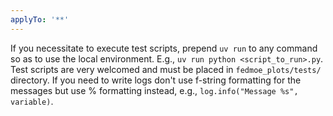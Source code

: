 ```yaml
---
applyTo: '**'
---
```

If you necessitate to execute test scripts, prepend `uv run` to any command so as to use the local environment. E.g., `uv run python <script_to_run>.py`.
Test scripts are very welcomed and must be placed in `fedmoe_plots/tests/` directory.
If you need to write logs don't use f-string formatting for the messages but use % formatting instead, e.g., `log.info("Message %s", variable)`.
